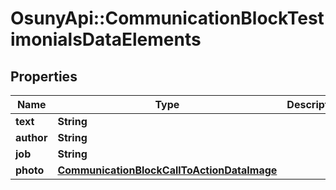# OsunyApi::CommunicationBlockTestimonialsDataElements

## Properties
Name | Type | Description | Notes
------------ | ------------- | ------------- | -------------
**text** | **String** |  | [optional] 
**author** | **String** |  | [optional] 
**job** | **String** |  | [optional] 
**photo** | [**CommunicationBlockCallToActionDataImage**](CommunicationBlockCallToActionDataImage.md) |  | [optional] 

